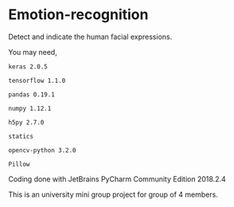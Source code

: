 # Emotion-recognition
Detect and indicate the human facial expressions.

You may need,

  	keras 2.0.5
	
  	tensorflow 1.1.0
	
  	pandas 0.19.1
	
  	numpy 1.12.1
	
  	h5py 2.7.0
	
  	statics
	
  	opencv-python 3.2.0
	
  	Pillow

Coding done with JetBrains PyCharm Community Edition 2018.2.4

This is an university mini group project for group of 4 members.
